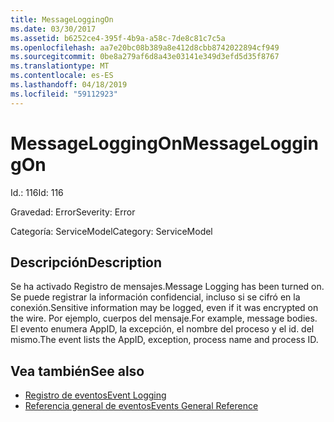 ```yaml
---
title: MessageLoggingOn
ms.date: 03/30/2017
ms.assetid: b6252ce4-395f-4b9a-a58c-7de8c81c7c5a
ms.openlocfilehash: aa7e20bc08b389a8e412d8cbb8742022894cf949
ms.sourcegitcommit: 0be8a279af6d8a43e03141e349d3efd5d35f8767
ms.translationtype: MT
ms.contentlocale: es-ES
ms.lasthandoff: 04/18/2019
ms.locfileid: "59112923"
---
```

# <a name="messageloggingon"></a><span data-ttu-id="19d21-102">MessageLoggingOn</span><span class="sxs-lookup"><span data-stu-id="19d21-102">MessageLoggingOn</span></span>
<span data-ttu-id="19d21-103">Id.: 116</span><span class="sxs-lookup"><span data-stu-id="19d21-103">Id: 116</span></span>  
  
 <span data-ttu-id="19d21-104">Gravedad: Error</span><span class="sxs-lookup"><span data-stu-id="19d21-104">Severity: Error</span></span>  
  
 <span data-ttu-id="19d21-105">Categoría: ServiceModel</span><span class="sxs-lookup"><span data-stu-id="19d21-105">Category: ServiceModel</span></span>  
  
## <a name="description"></a><span data-ttu-id="19d21-106">Descripción</span><span class="sxs-lookup"><span data-stu-id="19d21-106">Description</span></span>  
 <span data-ttu-id="19d21-107">Se ha activado Registro de mensajes.</span><span class="sxs-lookup"><span data-stu-id="19d21-107">Message Logging has been turned on.</span></span> <span data-ttu-id="19d21-108">Se puede registrar la información confidencial, incluso si se cifró en la conexión.</span><span class="sxs-lookup"><span data-stu-id="19d21-108">Sensitive information may be logged, even if it was encrypted on the wire.</span></span> <span data-ttu-id="19d21-109">Por ejemplo, cuerpos del mensaje.</span><span class="sxs-lookup"><span data-stu-id="19d21-109">For example, message bodies.</span></span> <span data-ttu-id="19d21-110">El evento enumera AppID, la excepción, el nombre del proceso y el id. del mismo.</span><span class="sxs-lookup"><span data-stu-id="19d21-110">The event lists the AppID, exception, process name and process ID.</span></span>  
  
## <a name="see-also"></a><span data-ttu-id="19d21-111">Vea también</span><span class="sxs-lookup"><span data-stu-id="19d21-111">See also</span></span>

- [<span data-ttu-id="19d21-112">Registro de eventos</span><span class="sxs-lookup"><span data-stu-id="19d21-112">Event Logging</span></span>](../../../../../docs/framework/wcf/diagnostics/event-logging/index.md)
- [<span data-ttu-id="19d21-113">Referencia general de eventos</span><span class="sxs-lookup"><span data-stu-id="19d21-113">Events General Reference</span></span>](../../../../../docs/framework/wcf/diagnostics/event-logging/events-general-reference.md)
